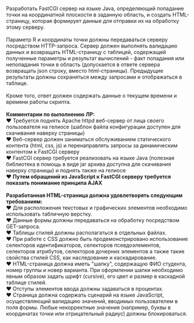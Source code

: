 Разработать FastCGI сервер на языке Java, определяющий попадание точки на координатной плоскости в заданную область, и создать HTML-страницу, которая формирует данные для отправки их на обработку этому серверу.<br>
<br>
Параметр R и координаты точки должны передаваться серверу посредством HTTP-запроса. Сервер должен выполнять валидацию данных и возвращать HTML-страницу с таблицей, содержащей полученные параметры и результат вычислений - факт попадания или непопадания точки в область (допускается в ответе сервера возвращать json строку, вместо html-страницы). Предыдущие результаты должны сохраняться между запросами и отображаться в таблице.<br>
<br>
Кроме того, ответ должен содержать данные о текущем времени и времени работы скрипта.<br>
<br>
**Комментарии по выполнению ЛР:** <br>
♥ Требуется поднять Apache httpd веб-сервер от лица своего пользователя на гелиосе (шаблон файла конфигурации доступен для скачивания наверху страницы)<br>
♥ Веб-сервер должен заниматься обслуживанием статического контента (html, css, js) и перенаправлять запросы за динамическим контентом к FastCGI серверу<br>
♥ FastCGI сервер требуется реализовать на языке Java (полезная библиотека в помощь в виде jar архива доступна для скачивания наверху страницы) и поднять также на гелиосе<br>
♥ **Путем обращений из JavaScript к FastCGI серверу требуется показать понимание принципа AJAX** <br>
<br>
**Разработанная HTML-страница должна удовлетворять следующим требованиям:** <br>
♥ Для расположения текстовых и графических элементов необходимо использовать табличную верстку.<br>
♥ Данные формы должны передаваться на обработку посредством GET-запроса.<br>
♥ Таблицы стилей должны располагаться в отдельных файлах.<br>
♥ При работе с CSS должно быть продемонстрировано использование селекторов идентификаторов, селекторов псевдоэлементов, селекторов атрибутов, селекторов дочерних элементов а также такие свойства стилей CSS, как наследование и каскадирование. <br>
♥ HTML-страница должна иметь "шапку", содержащую ФИО студента, номер группы и новер варианта. При оформлении шапки необходимо явным образом задать шрифт (cursive), его цвет и размер в каскадной таблице стилей. <br>
♥ Отступы элементов ввода должны задаваться в процентах.<br>
♥ Страница должна содержать сценарий на языке JavaScript, осуществляющий валидацию значений, вводимых пользователем в поля формы. Любые некорректные значения (например, буквы в координатах точки или отрицательный радиус) должны блокироваться.<br>
